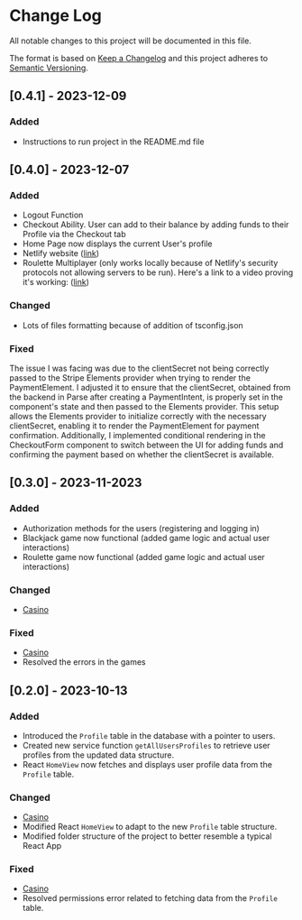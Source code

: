 # Change Log
All notable changes to this project will be documented in this file.
 
The format is based on [Keep a Changelog](http://keepachangelog.com/)
and this project adheres to [Semantic Versioning](http://semver.org/).


## [0.4.1] - 2023-12-09
### Added
- Instructions to run project in the README.md file

## [0.4.0] - 2023-12-07

### Added
- Logout Function
- Checkout Ability. User can add to their balance by adding funds to their Profile via the Checkout tab
- Home Page now displays the current User's profile
- Netlify website ([link](https://mwdroulette.netlify.app/))
- Roulette Multiplayer (only works locally because of Netlify's security protocols not allowing servers to be run). Here's a link to a video proving it's working: ([link](https://drive.google.com/file/d/108Xd1CjPFcZewJS5mTB4LH7wlpM3sg1X/view?usp=drive_link))
  
### Changed
- Lots of files formatting because of addition of tsconfig.json

### Fixed
The issue I was facing was due to the clientSecret not being correctly passed to the Stripe Elements provider when trying to render the PaymentElement. I adjusted it to ensure that the clientSecret, obtained from the backend in Parse after creating a PaymentIntent, is properly set in the component's state and then passed to the Elements provider. This setup allows the Elements provider to initialize correctly with the necessary clientSecret, enabling it to render the PaymentElement for payment confirmation. Additionally, I implemented conditional rendering in the CheckoutForm component to switch between the UI for adding funds and confirming the payment based on whether the clientSecret is available.

## [0.3.0] - 2023-11-2023

### Added

- Authorization methods for the users (registering and logging in)
- Blackjack game now functional (added game logic and actual user interactions)
- Roulette game now functional (added game logic and actual user interactions)

### Changed
  
- [Casino](https://github.com/jgutier7/mwd-casino-project)


 
### Fixed
 
- [Casino](https://github.com/jgutier7/mwd-casino-project)
- Resolved the errors in the games


## [0.2.0] - 2023-10-13

### Added

- Introduced the `Profile` table in the database with a pointer to users.
- Created new service function `getAllUsersProfiles` to retrieve user profiles from the updated data structure.
- React `HomeView` now fetches and displays user profile data from the `Profile` table.

### Changed
  
- [Casino](https://github.com/jgutier7/mwd-casino-project)
- Modified React `HomeView` to adapt to the new `Profile` table structure.
- Modified folder structure of the project to better resemble a typical React App
 
### Fixed
 
- [Casino](https://github.com/jgutier7/mwd-casino-project)
- Resolved permissions error related to fetching data from the `Profile` table.
